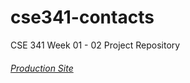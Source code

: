 # cse341-contacts

CSE 341 Week 01 - 02 Project Repository

###### [Production Site](https://cse341-contacts-ky1j.onrender.com)